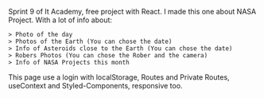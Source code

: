 Sprint 9 of It Academy, free project with React. I made this one about NASA Project. With a lot of info about:

    > Photo of the day
    > Photos of the Earth (You can chose the date)
    > Info of Asteroids close to the Earth (You can chose the date)
    > Robers Photos (You can chose the Rober and the camera)
    > Info of NASA Projects this month
    
This page use a login with localStorage, Routes and Private Routes, useContext and Styled-Components, responsive too.


